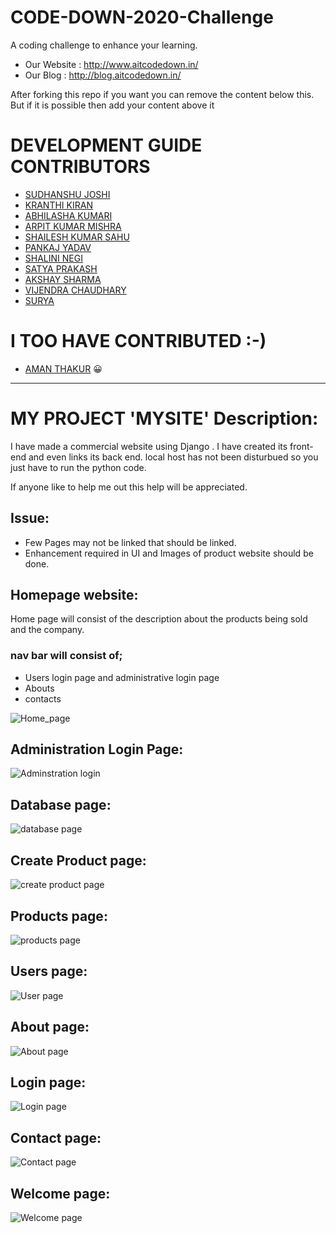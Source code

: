 
# CODE-DOWN-2020-Challenge
A coding challenge to enhance your learning. <br>
 - Our Website : http://www.aitcodedown.in/ <br>
 - Our Blog : http://blog.aitcodedown.in/

After forking this repo if you want you can remove the content below this. But if it is possible then add your content above it 

# DEVELOPMENT GUIDE CONTRIBUTORS



- [SUDHANSHU JOSHI](https://github.com/SJoshi7)  
- [KRANTHI KIRAN](https://github.com/kranthik13) 
- [ABHILASHA KUMARI](https://github.com/Abhilashak2k)   
- [ARPIT KUMAR MISHRA](www.github.com/armish24)  
- [SHAILESH KUMAR SAHU](https://github.com/shellkore)  
- [PANKAJ YADAV](https://github.com/pankaj443)
- [SHALINI NEGI](https://github.com/1SilverLining1) 
- [SATYA PRAKASH](https://github.com/satya9500)   
- [AKSHAY SHARMA](https://github.com/AkshaySharma008)  
- [VIJENDRA CHAUDHARY](https://github.com/vijuc895) 
- [SURYA](https://github.com/surya91521)  

# I TOO HAVE CONTRIBUTED :-)



- [AMAN THAKUR](https://github.com/jhonsnow456) :grinning:

----------------------------------------------------------------------------------------------------------------------------------

# MY PROJECT 'MYSITE' Description:

I have made a commercial website using Django . I have created its front-end and even links its back end.
local host has not been disturbued so you just have to run the python code.

If anyone like to help me out this help will be appreciated.

## Issue:

- Few Pages may not be linked that should be linked.
- Enhancement required in UI and Images of product website should be done.


## Homepage website:
Home page will consist of the description about the products being sold and the company.

### nav bar will consist of;

- Users login page and administrative login page<br>
- Abouts<br>
- contacts<br>

![Home_page](https://github.com/jhonsnow456/CODE-DOWN-2020-Challenge/blob/master/img/home_page.PNG)

## Administration Login Page:

![Adminstration login](https://github.com/jhonsnow456/CODE-DOWN-2020-Challenge/blob/master/img/admin_login%20page.PNG)

## Database page:

![database page](https://github.com/jhonsnow456/CODE-DOWN-2020-Challenge/blob/master/img/database.PNG)

## Create Product page:
![create product page](https://github.com/jhonsnow456/CODE-DOWN-2020-Challenge/blob/master/img/create_product_page.PNG)

## Products page:
![products page](https://github.com/jhonsnow456/CODE-DOWN-2020-Challenge/blob/master/img/products.PNG)

## Users page:
![User page](https://github.com/jhonsnow456/CODE-DOWN-2020-Challenge/blob/master/img/users.PNG)

## About page:
![About page](https://github.com/jhonsnow456/CODE-DOWN-2020-Challenge/blob/master/img/about.PNG)

## Login page:
![Login page](https://github.com/jhonsnow456/CODE-DOWN-2020-Challenge/blob/master/img/login.PNG)

## Contact page:
![Contact page](https://github.com/jhonsnow456/CODE-DOWN-2020-Challenge/blob/master/img/contact.PNG)

## Welcome page:
![Welcome page](https://github.com/jhonsnow456/CODE-DOWN-2020-Challenge/blob/master/img/welcome.PNG)

